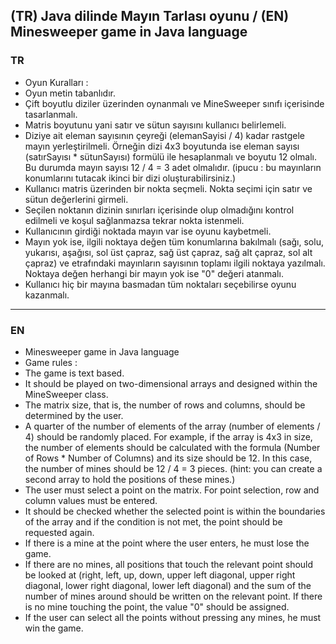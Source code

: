 ## (TR) Java dilinde Mayın Tarlası oyunu / (EN) Minesweeper game in Java language

### TR

- Oyun Kuralları :
- Oyun metin tabanlıdır.
- Çift boyutlu diziler üzerinden oynanmalı ve MineSweeper sınıfı içerisinde tasarlanmalı.
- Matris boyutunu yani satır ve sütun sayısını kullanıcı belirlemeli.
- Diziye ait eleman sayısının çeyreği (elemanSayisi / 4) kadar rastgele mayın yerleştirilmeli. Örneğin dizi 4x3 boyutunda ise eleman sayısı (satırSayısı * sütunSayısı) formülü ile hesaplanmalı ve boyutu 12 olmalı. Bu durumda mayın sayısı 12 / 4 = 3 adet olmalıdır. (ipucu : bu mayınların konumlarını tutacak ikinci bir dizi oluşturabilirsiniz.)
- Kullanıcı matris üzerinden bir nokta seçmeli. Nokta seçimi için satır ve sütun değerlerini girmeli.
- Seçilen noktanın dizinin sınırları içerisinde olup olmadığını kontrol edilmeli ve koşul sağlanmazsa tekrar nokta istenmeli.
- Kullanıcının girdiği noktada mayın var ise oyunu kaybetmeli.
- Mayın yok ise, ilgili noktaya değen tüm konumlarına bakılmalı (sağı, solu, yukarısı, aşağısı, sol üst çapraz, sağ üst çapraz, sağ alt çapraz, sol alt çapraz) ve etrafındaki mayınların sayısının toplamı ilgili noktaya yazılmalı. Noktaya değen herhangi bir mayın yok ise "0" değeri atanmalı.
- Kullanıcı hiç bir mayına basmadan tüm noktaları seçebilirse oyunu kazanmalı.

********

### EN

- Minesweeper game in Java language
- Game rules :
- The game is text based.
- It should be played on two-dimensional arrays and designed within the MineSweeper class.
- The matrix size, that is, the number of rows and columns, should be determined by the user.
- A quarter of the number of elements of the array (number of elements / 4) should be randomly placed. For example, if the array is 4x3 in size, the number of elements should be calculated with the formula (Number of Rows * Number of Columns) and its size should be 12. In this case, the number of mines should be 12 / 4 = 3 pieces. (hint: you can create a second array to hold the positions of these mines.)
- The user must select a point on the matrix. For point selection, row and column values ​​must be entered.
- It should be checked whether the selected point is within the boundaries of the array and if the condition is not met, the point should be requested again.
- If there is a mine at the point where the user enters, he must lose the game.
- If there are no mines, all positions that touch the relevant point should be looked at (right, left, up, down, upper left diagonal, upper right diagonal, lower right diagonal, lower left diagonal) and the sum of the number of mines around should be written on the relevant point. If there is no mine touching the point, the value "0" should be assigned.
- If the user can select all the points without pressing any mines, he must win the game.